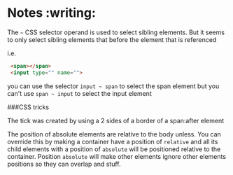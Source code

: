 # Notes :writing:

The `~` CSS selector operand is used to select sibling elements. But it seems to only select sibling elements that before the element that is referenced

i.e. 

```HTML
 <span></span>
 <input type="" name="">
```
you can use the selector `input ~ span` to select the span element but you can't use `span ~ input` to select the input element

###CSS tricks


The tick was created by using a 2 sides of a border of a span:after element

The position of absolute elements are relative to the body unless. You can override this by making a container have a position of `relative` and all its child elements with a position of `absolute` will be positioned relative to the container. Position `absolute` will make other elements ignore other elements positions so they can overlap and stuff.
